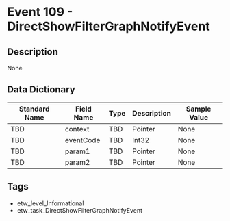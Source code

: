 # Event 109 - DirectShowFilterGraphNotifyEvent

## Description
None

## Data Dictionary
|Standard Name|Field Name|Type|Description|Sample Value|
|---|---|---|---|---|
|TBD|context|TBD|Pointer|None|None|
|TBD|eventCode|TBD|Int32|None|None|
|TBD|param1|TBD|Pointer|None|None|
|TBD|param2|TBD|Pointer|None|None|

## Tags
* etw_level_Informational
* etw_task_DirectShowFilterGraphNotifyEvent